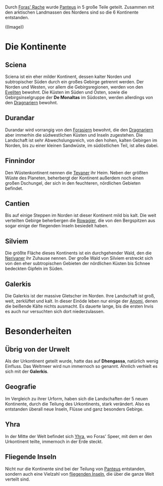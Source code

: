 Durch [Foras' Rache](Foras'%20Rache.md) wurde [Panteus](Panteus.md) in 5 große Teile geteilt. Zusammen mit den arktischen Landmassen des Nordens sind so die 6 Kontinente entstanden.

((Image))
# Die Kontinente
## Sciena
Sciena ist ein eher milder Kontinent, dessen kalter Norden und subtropischer Süden durch ein großes Gebirge getrennt werden. Der Norden und Westen, vor allem die Gebirgsregionen, werden von den [Eveliten](Die%20Eveliten) bewohnt. Die Küsten im Süden und Osten, sowie die
Gebirgsinselgruppe der **De Monaltas** im Südosten, werden allerdings von den [Dragnariern](Die%20Dragnarier) bewohnt.
## Durandar
Durandar wird vorrangig von den [Forasiern](Die%20Foraiser) bewohnt, die den [Dragnariern](Die%20Dragnarier) aber immerhin die südwestlichen Küsten und Inseln zugestehen. Die Landschaft ist sehr Abwechslungsreich, von den hohen, kalten Gebirgen im Norden, bis zu einer kleinen Sandwüste, im
südöstlichen Teil, ist alles dabei.
## Finnindor
Den Wüstenkontinent nennen die [Teyaner](Die%20Teyaner) ihr Heim. Neben der größten Wüste des Planeten, beherbergt der Kontinent außerdem noch einen großen Dschungel, der sich in den feuchteren, nördlichen Gebieten befindet.
## Cantien
Bis auf einige Steppen im Norden ist dieser Kontinent mild bis kalt. Die weit verteilten Gebirge beherbergen die [Rowagier](Die%20Rowagier), die von den Bergspitzen aus sogar einige der fliegenden Inseln besiedelt haben.
## Silviem
Die größte Fläche dieses Kontinents ist ein durchgehender Wald, den die [Nerivaner](Die%20Nerivaner) ihr Zuhause nennen. Der große Wald von Silviem erstreckt sich von den eher subtropischen Gebieten der nördlichen Küsten bis Schnee bedeckten Gipfeln im Süden.
## Galerkis
Die Galerkis ist der massive Gletscher im Norden. Ihre Landschaft ist groß, weit, zerklüftet und kalt. In dieser Einöde leben nur einige der [Anomi](Die%20Anomi.md), denen die beißende Kälte nichts ausmacht. Es dauerte lange, bis die ersten Invis es auch nur versuchten sich dort niederzulassen.

# Besonderheiten

## Übrig von der Urwelt
Als der Urkontinent geteilt wurde, hatte das auf **Dhengassa**, natürlich wenig Einfluss. Das Weltmeer wird nun immernoch so genannt. Ähnlich verhielt es sich mit der **Galerkis**.
## Geografie
Im Vergleich zu ihrer Urform, haben sich die Landschaften der 5 neuen Kontinente, durch die Teilung des Urkontinents, stark verändert. Also es entstanden überall neue Inseln, Flüsse und ganz besonders Gebirge.
## Yhra
In der Mitte der Welt befindet sich [Yhra](Yhra.md), wo Foras' Speer, mit dem er den Urkontinent teilte, immernoch in der Erde steckt.
## Fliegende Inseln
Nicht nur die Kontinente sind bei der Teilung von [Panteus](Panteus.md) entstanden, sondern auch eine Vielzahl von [fliegenden Inseln](Die%20Fliegenden%20Inseln.md), die über die ganze Welt verteilt sind.